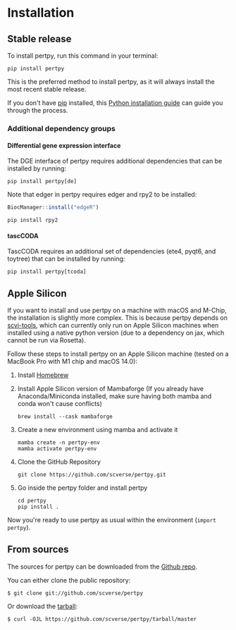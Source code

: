 ```{highlight} shell

```

# Installation

## Stable release

To install pertpy, run this command in your terminal:

```console
pip install pertpy
```

This is the preferred method to install pertpy, as it will always install the most recent stable release.

If you don't have [pip] installed, this [Python installation guide] can guide you through the process.

### Additional dependency groups

#### Differential gene expression interface

The DGE interface of pertpy requires additional dependencies that can be installed by running:

```console
pip install pertpy[de]
```

Note that edger in pertpy requires edger and rpy2 to be installed:

```R
BiocManager::install("edgeR")
```

```console
pip install rpy2
```

#### tascCODA

TascCODA requires an additional set of dependencies (ete4, pyqt6, and toytree) that can be installed by running:

```console
pip install pertpy[tcoda]
```

## Apple Silicon

If you want to install and use pertpy on a machine with macOS and M-Chip, the installation is slightly more complex.
This is because pertpy depends on [scvi-tools], which can currently only run on Apple Silicon machines when installed
using a native python version (due to a dependency on jax, which cannot be run via Rosetta).

Follow these steps to install pertpy on an Apple Silicon machine (tested on a MacBook Pro with M1 chip and macOS 14.0):

1. Install [Homebrew]

2. Install Apple Silicon version of Mambaforge (If you already have Anaconda/Miniconda installed, make sure
   having both mamba and conda won't cause conflicts)

    ```console
    brew install --cask mambaforge
    ```

3. Create a new environment using mamba and activate it

    ```console
    mamba create -n pertpy-env
    mamba activate pertpy-env
    ```

4. Clone the GitHub Repository

    ```console
    git clone https://github.com/scverse/pertpy.git
    ```

5. Go inside the pertpy folder and install pertpy

    ```console
    cd pertpy
    pip install .
    ```

Now you're ready to use pertpy as usual within the environment (`import pertpy`).

## From sources

The sources for pertpy can be downloaded from the [Github repo].

You can either clone the public repository:

```console
$ git clone git://github.com/scverse/pertpy
```

Or download the [tarball]:

```console
$ curl -OJL https://github.com/scverse/pertpy/tarball/master
```

[github repo]: https://github.com/scverse/pertpy
[pip]: https://pip.pypa.io
[poetry]: https://python-poetry.org/
[python installation guide]: http://docs.python-guide.org/en/latest/starting/installation/
[tarball]: https://github.com/scverse/pertpy/tarball/master
[scvi-tools]: https://docs.scvi-tools.org/en/latest/installation.html
[Homebrew]: https://brew.sh/
